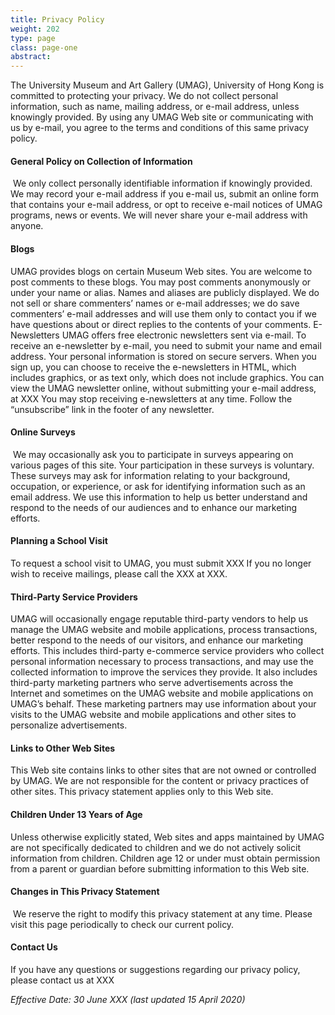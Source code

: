 ```yaml
---
title: Privacy Policy
weight: 202
type: page
class: page-one
abstract:
---
```


The University Museum and Art Gallery (UMAG), University of Hong Kong is committed to protecting your privacy. We do not collect personal information, such as name, mailing address, or e-mail address, unless knowingly provided.
By using any UMAG Web site or communicating with us by e-mail, you agree to the terms and conditions of this same privacy policy.

#### General Policy on Collection of Information 
 We only collect personally identifiable information if knowingly provided.
We may record your e-mail address if you e-mail us, submit an online form that contains your e-mail address, or opt to receive e-mail notices of UMAG programs, news or events.
We will never share your e-mail address with anyone.

#### Blogs  
UMAG provides blogs on certain Museum Web sites. You are welcome to post comments to these blogs. You may post comments anonymously or under your name or alias. Names and aliases are publicly displayed. We do not sell or share commenters’ names or e-mail addresses; we do save commenters’ e-mail addresses and will use them only to contact you if we have questions about or direct replies to the contents of your comments.
E-Newsletters UMAG offers free electronic newsletters sent via e-mail.
To receive an e-newsletter by e-mail, you need to submit your name and email address. Your personal information is stored on secure servers. When you sign up, you can choose to receive the e-newsletters in HTML, which includes graphics, or as text only, which does not include graphics.
You can view the UMAG newsletter online, without submitting your e-mail address, at XXX
You may stop receiving e-newsletters at any time. Follow the “unsubscribe” link in the footer of any newsletter.

#### Online Surveys 
 We may occasionally ask you to participate in surveys appearing on various pages of this site. Your participation in these surveys is voluntary. These surveys may ask for information relating to your background, occupation, or experience, or ask for identifying information such as an email address. We use this information to help us better understand and respond to the needs of our audiences and to enhance our marketing efforts.

#### Planning a School Visit  
To request a school visit to UMAG, you must submit XXX
If you no longer wish to receive mailings, please call the XXX at XXX.

#### Third-Party Service Providers
UMAG will occasionally engage reputable third-party vendors to help us manage the UMAG website and mobile applications, process transactions, better respond to the needs of our visitors, and enhance our marketing efforts. This includes third-party e-commerce service providers who collect personal information necessary to process transactions, and may use the collected information to improve the services they provide. It also includes third-party marketing partners who serve advertisements across the Internet and sometimes on the UMAG website and mobile applications on UMAG’s behalf. These marketing partners may use information about your visits to the UMAG website and mobile applications and other sites to personalize advertisements.

#### Links to Other Web Sites  
This Web site contains links to other sites that are not owned or controlled by UMAG. We are not responsible for the content or privacy practices of other sites. This privacy statement applies only to this Web site.


#### Children Under 13 Years of Age 
Unless otherwise explicitly stated, Web sites and apps maintained by UMAG are not specifically dedicated to children and we do not actively solicit information from children. Children age 12 or under must obtain permission from a parent or guardian before submitting information to this Web site.

#### Changes in This Privacy Statement
 We reserve the right to modify this privacy statement at any time. Please visit this page periodically to check our current policy.

#### Contact Us
If you have any questions or suggestions regarding our privacy policy, please contact us at XXX

*Effective Date: 30 June XXX (last updated 15 April 2020)*
